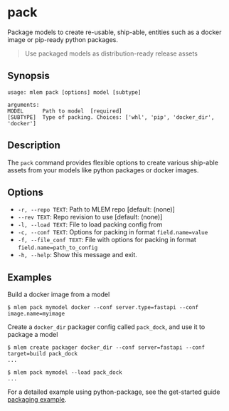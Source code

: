 # pack

Package models to create re-usable, ship-able, entities such as a docker image
or pip-ready python packages.

> Use packaged models as distribution-ready release assets

## Synopsis

```usage
usage: mlem pack [options] model [subtype]

arguments:
MODEL      Path to model  [required]
[SUBTYPE]  Type of packing. Choices: ['whl', 'pip', 'docker_dir', 'docker']
```

## Description

The `pack` command provides flexible options to create various ship-able assets
from your models like python packages or docker images.

## Options

- `-r, --repo TEXT`: Path to MLEM repo [default: (none)]
- `--rev TEXT`: Repo revision to use [default: (none)]
- `-l, --load TEXT`: File to load packing config from
- `-c, --conf TEXT`: Options for packing in format `field.name=value`
- `-f, --file_conf TEXT`: File with options for packing in format
  `field.name=path_to_config`
- `-h, --help`: Show this message and exit.

## Examples

Build a docker image from a model

```cli
$ mlem pack mymodel docker --conf server.type=fastapi --conf image.name=myimage
```

Create a `docker_dir` packager config called `pack_dock`, and use it to package
a model

```cli
$ mlem create packager docker_dir --conf server=fastapi --conf target=build pack_dock
...

$ mlem pack mymodel --load pack_dock
...
```

For a detailed example using python-package, see the get-started guide
[packaging example](/doc/get-started/packaging).
